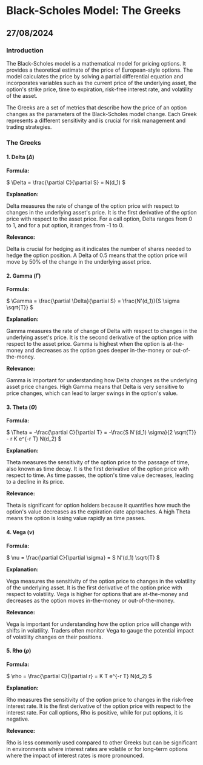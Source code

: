 # Black-Scholes Model: The Greeks
## 27/08/2024

### Introduction

The Black-Scholes model is a mathematical model for pricing options. It provides a theoretical estimate of the price of European-style options. The model calculates the price by solving a partial differential equation and incorporates variables such as the current price of the underlying asset, the option's strike price, time to expiration, risk-free interest rate, and volatility of the asset.

The Greeks are a set of metrics that describe how the price of an option changes as the parameters of the Black-Scholes model change. Each Greek represents a different sensitivity and is crucial for risk management and trading strategies.

### The Greeks

#### 1. Delta ($\Delta$)

**Formula:**

$
\Delta = \frac{\partial C}{\partial S} = N(d_1)
$

**Explanation:**

Delta measures the rate of change of the option price with respect to changes in the underlying asset's price. It is the first derivative of the option price with respect to the asset price. For a call option, Delta ranges from 0 to 1, and for a put option, it ranges from -1 to 0.

**Relevance:**

Delta is crucial for hedging as it indicates the number of shares needed to hedge the option position. A Delta of 0.5 means that the option price will move by 50% of the change in the underlying asset price.

#### 2. Gamma ($\Gamma$)

**Formula:**

$
\Gamma = \frac{\partial \Delta}{\partial S} = \frac{N'(d_1)}{S \sigma \sqrt{T}}
$

**Explanation:**

Gamma measures the rate of change of Delta with respect to changes in the underlying asset's price. It is the second derivative of the option price with respect to the asset price. Gamma is highest when the option is at-the-money and decreases as the option goes deeper in-the-money or out-of-the-money.

**Relevance:**

Gamma is important for understanding how Delta changes as the underlying asset price changes. High Gamma means that Delta is very sensitive to price changes, which can lead to larger swings in the option's value.

#### 3. Theta ($\Theta$)

**Formula:**

$
\Theta = -\frac{\partial C}{\partial T} = -\frac{S N'(d_1) \sigma}{2 \sqrt{T}} - r K e^{-r T} N(d_2)
$

**Explanation:**

Theta measures the sensitivity of the option price to the passage of time, also known as time decay. It is the first derivative of the option price with respect to time. As time passes, the option's time value decreases, leading to a decline in its price.

**Relevance:**

Theta is significant for option holders because it quantifies how much the option's value decreases as the expiration date approaches. A high Theta means the option is losing value rapidly as time passes.

#### 4. Vega ($\nu$)

**Formula:**

$
\nu = \frac{\partial C}{\partial \sigma} = S N'(d_1) \sqrt{T}
$

**Explanation:**

Vega measures the sensitivity of the option price to changes in the volatility of the underlying asset. It is the first derivative of the option price with respect to volatility. Vega is higher for options that are at-the-money and decreases as the option moves in-the-money or out-of-the-money.

**Relevance:**

Vega is important for understanding how the option price will change with shifts in volatility. Traders often monitor Vega to gauge the potential impact of volatility changes on their positions.

#### 5. Rho ($\rho$)

**Formula:**

$
\rho = \frac{\partial C}{\partial r} = K T e^{-r T} N(d_2)
$

**Explanation:**

Rho measures the sensitivity of the option price to changes in the risk-free interest rate. It is the first derivative of the option price with respect to the interest rate. For call options, Rho is positive, while for put options, it is negative.

**Relevance:**

Rho is less commonly used compared to other Greeks but can be significant in environments where interest rates are volatile or for long-term options where the impact of interest rates is more pronounced.
